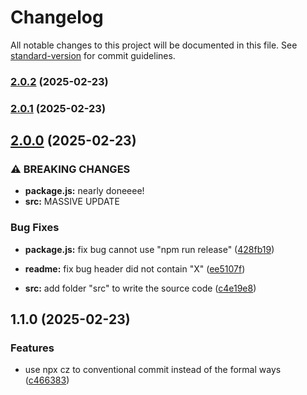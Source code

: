 # Changelog

All notable changes to this project will be documented in this file. See [standard-version](https://github.com/conventional-changelog/standard-version) for commit guidelines.

### [2.0.2](https://github.com/trannghiach/roadmap/compare/v2.0.1...v2.0.2) (2025-02-23)

### [2.0.1](https://github.com/trannghiach/roadmap/compare/v2.0.0...v2.0.1) (2025-02-23)

## [2.0.0](https://github.com/trannghiach/roadmap/compare/v1.1.0...v2.0.0) (2025-02-23)


### ⚠ BREAKING CHANGES

* **package.js:** nearly doneeee!
* **src:** MASSIVE UPDATE

### Bug Fixes

* **package.js:** fix bug cannot use "npm run release" ([428fb19](https://github.com/trannghiach/roadmap/commit/428fb19c5bc4dd3778f0a28f0003d281ba97f2f0))
* **readme:** fix bug header did not contain "X" ([ee5107f](https://github.com/trannghiach/roadmap/commit/ee5107fb6d86f76ebb85258aac2c9e41e42a2032))


* **src:** add folder "src" to write the source code ([c4e19e8](https://github.com/trannghiach/roadmap/commit/c4e19e8cc1062d3ca149768286428acd56970385))

## 1.1.0 (2025-02-23)


### Features

* use npx cz to conventional commit instead of the formal ways ([c466383](https://github.com/trannghiach/roadmap/commit/c46638379e7af08198ad57dae1bce59f5a131464))
